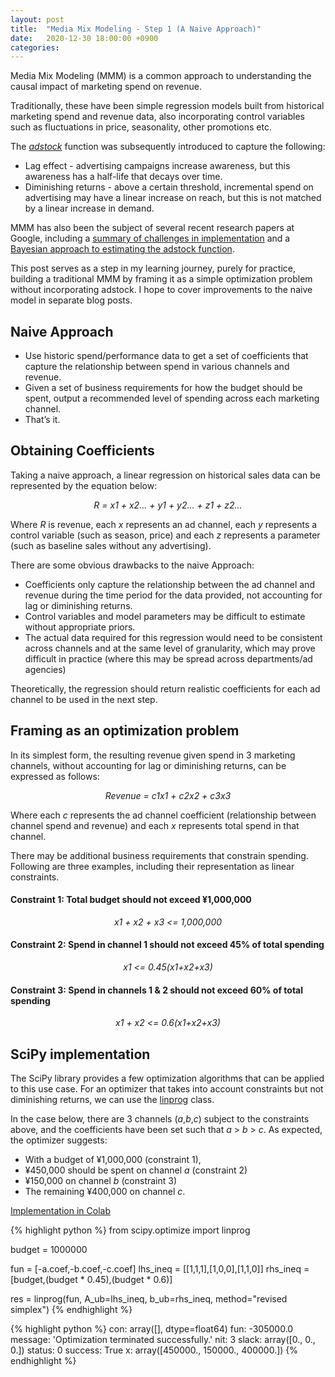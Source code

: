 ```yaml
---
layout: post
title:  "Media Mix Modeling - Step 1 (A Naive Approach)"
date:   2020-12-30 18:00:00 +0900
categories:
---
```


Media Mix Modeling (MMM) is a common approach to understanding the causal impact of marketing spend on revenue.

Traditionally, these have been simple regression models built from historical marketing spend and revenue data, also incorporating control variables such as fluctuations in price, seasonality, other promotions etc.

The [*adstock*](https://en.wikipedia.org/wiki/Advertising_adstock) function was subsequently introduced to capture the following:

- Lag effect - advertising campaigns increase awareness, but this awareness has a half-life that decays over time.
- Diminishing returns - above a certain threshold, incremental spend on advertising may have a linear increase on reach, but this is not matched by a linear increase in demand.

MMM has also been the subject of several recent research papers at Google, including a [summary of challenges in implementation](https://static.googleusercontent.com/media/research.google.com/en//pubs/archive/45998.pdf) and a [Bayesian approach to estimating the adstock function](https://storage.googleapis.com/pub-tools-public-publication-data/pdf/b20467a5c27b86c08cceed56fc72ceadb875184a.pdf).

This post serves as a step in my learning journey, purely for practice, building a traditional MMM by framing it as a simple optimization problem without incorporating adstock. I hope to cover improvements to the naive model in separate blog posts.

## Naive Approach

- Use historic spend/performance data to get a set of coefficients that capture the relationship between spend in various channels and revenue.
- Given a set of business requirements for how the budget should be spent, output a recommended level of spending across each marketing channel.
- That’s it.

## Obtaining Coefficients

Taking a naive approach, a linear regression on historical sales data can be represented by the equation below:

*<center>R = x1 + x2... + y1 + y2... + z1 + z2...</center>*

Where *R* is revenue, each *x* represents an ad channel, each *y* represents a  control variable (such as season, price) and each *z* represents a parameter (such as baseline sales without any advertising).

There are some obvious drawbacks to the naive Approach:

- Coefficients only capture the relationship between the ad channel and revenue during the time period for the data provided, not accounting for lag or diminishing returns.
- Control variables and model parameters may be difficult to estimate without appropriate priors.
- The actual data required for this regression would need to be consistent across channels and at the same level of granularity, which may prove difficult in practice (where this may be spread across departments/ad agencies)

Theoretically, the regression should return realistic coefficients for each ad channel to be used in the next step.

## Framing as an optimization problem

In its simplest form, the resulting revenue given spend in 3 marketing channels, without accounting for lag or diminishing returns, can be expressed as follows:

*<center>Revenue = c1x1 + c2x2 + c3x3</center>*

Where each *c* represents the ad channel coefficient (relationship between channel spend and revenue) and each *x* represents total spend in that channel.

There may be additional business requirements that constrain spending. Following are three examples, including their representation as linear constraints.

#### Constraint 1: Total budget should not exceed ¥1,000,000

*<center>x1 + x2 + x3 <= 1,000,000</center>*

#### Constraint 2: Spend in channel 1 should not exceed 45% of total spending

*<center>x1 <= 0.45(x1+x2+x3)</center>*

#### Constraint 3: Spend in channels 1 & 2 should not exceed 60% of total spending

*<center>x1 + x2 <= 0.6(x1+x2+x3)</center>*

## SciPy implementation

The SciPy library provides a few optimization algorithms that can be applied to this use case. For an optimizer that takes into account constraints but not diminishing returns, we can use the [linprog](https://docs.scipy.org/doc/scipy/reference/generated/scipy.optimize.linprog.html) class.

In the case below, there are 3 channels (*a*,*b*,*c*) subject to the constraints above, and the coefficients have been set such that *a* > *b* > *c*. As expected, the optimizer suggests:

- With a budget of ¥1,000,000 (constraint 1),
- ¥450,000 should be spent on channel *a* (constraint 2)
- ¥150,000 on channel *b* (constraint 3)
- The remaining ¥400,000 on channel *c*.

[Implementation in Colab](https://colab.research.google.com/drive/1JB_Gbdp2Tk7Zjc-EZIoZLrk1E6laUcA5?usp=sharing)

{% highlight python %}
from scipy.optimize import linprog

budget = 1000000

fun = [-a.coef,-b.coef,-c.coef]
lhs_ineq = [[1,1,1],[1,0,0],[1,1,0]]
rhs_ineq = [budget,(budget * 0.45),(budget * 0.6)]

res = linprog(fun, A_ub=lhs_ineq, b_ub=rhs_ineq, method="revised simplex")
{% endhighlight %}

{% highlight python %}
con: array([], dtype=float64)
     fun: -305000.0
 message: 'Optimization terminated successfully.'
     nit: 3
   slack: array([0., 0., 0.])
  status: 0
 success: True
       x: array([450000., 150000., 400000.])
{% endhighlight %}
